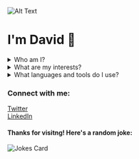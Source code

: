 ![Alt Text](https://raw.githubusercontent.com/alansmathew/alansmathew/master/lang.gif)


# I'm David :cowboy_hat_face:

<details close>
<summary>Who am I?</summary>
An engineer with a diverse background in leadership, production and software development
</details>

<details close>
<summary>What are my interests?</summary>
I'm passionate about real estate, emerging technology and finding a way to give back to the community I was raised in!
</details>

<details close>
<summary>What languages and tools do I use?</summary>

[![My Skills](https://skillicons.dev/icons?i=js,ts,python,java,ruby,react,aws)](https://skillicons.dev)

</details>

### Connect with me:

<!-- [Portfolio](https://www.oaqstudio.com/)</br> -->
[Twitter](https://twitter.com/DaoOqu)</br>
[LinkedIn](https://www.linkedin.com/in/david-andres-oquendo/)



#### Thanks for visitng! Here's a random joke:
![Jokes Card](https://readme-jokes.vercel.app/api)
<!--

- 🔭 I’m currently working on ...
- 🌱 I’m currently learning ...
- 👯 I’m looking to collaborate on ...
- 🤔 I’m looking for help with ...
- 💬 Ask me about ...
- 📫 How to reach me: ...
- 😄 Pronouns: ...
- ⚡ Fun fact: ...
-->
